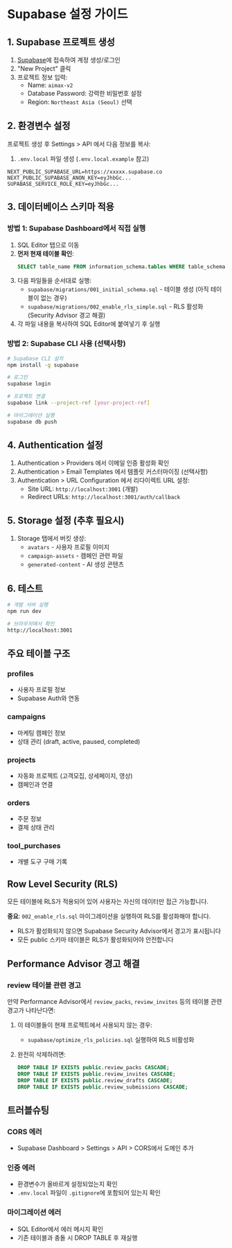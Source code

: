 # Supabase 설정 가이드

## 1. Supabase 프로젝트 생성

1. [Supabase](https://supabase.com)에 접속하여 계정 생성/로그인
2. "New Project" 클릭
3. 프로젝트 정보 입력:
   - Name: `aimax-v2`
   - Database Password: 강력한 비밀번호 설정
   - Region: `Northeast Asia (Seoul)` 선택

## 2. 환경변수 설정

프로젝트 생성 후 Settings > API 에서 다음 정보를 복사:

1. `.env.local` 파일 생성 (`.env.local.example` 참고)
```env
NEXT_PUBLIC_SUPABASE_URL=https://xxxxx.supabase.co
NEXT_PUBLIC_SUPABASE_ANON_KEY=eyJhbGc...
SUPABASE_SERVICE_ROLE_KEY=eyJhbGc...
```

## 3. 데이터베이스 스키마 적용

### 방법 1: Supabase Dashboard에서 직접 실행
1. SQL Editor 탭으로 이동
2. **먼저 현재 테이블 확인**:
   ```sql
   SELECT table_name FROM information_schema.tables WHERE table_schema = 'public';
   ```
3. 다음 파일들을 순서대로 실행:
   - `supabase/migrations/001_initial_schema.sql` - 테이블 생성 (아직 테이블이 없는 경우)
   - `supabase/migrations/002_enable_rls_simple.sql` - RLS 활성화 (Security Advisor 경고 해결)
4. 각 파일 내용을 복사하여 SQL Editor에 붙여넣기 후 실행

### 방법 2: Supabase CLI 사용 (선택사항)
```bash
# Supabase CLI 설치
npm install -g supabase

# 로그인
supabase login

# 프로젝트 연결
supabase link --project-ref [your-project-ref]

# 마이그레이션 실행
supabase db push
```

## 4. Authentication 설정

1. Authentication > Providers 에서 이메일 인증 활성화 확인
2. Authentication > Email Templates 에서 템플릿 커스터마이징 (선택사항)
3. Authentication > URL Configuration 에서 리다이렉트 URL 설정:
   - Site URL: `http://localhost:3001` (개발)
   - Redirect URLs: `http://localhost:3001/auth/callback`

## 5. Storage 설정 (추후 필요시)

1. Storage 탭에서 버킷 생성:
   - `avatars` - 사용자 프로필 이미지
   - `campaign-assets` - 캠페인 관련 파일
   - `generated-content` - AI 생성 콘텐츠

## 6. 테스트

```bash
# 개발 서버 실행
npm run dev

# 브라우저에서 확인
http://localhost:3001
```

## 주요 테이블 구조

### profiles
- 사용자 프로필 정보
- Supabase Auth와 연동

### campaigns
- 마케팅 캠페인 정보
- 상태 관리 (draft, active, paused, completed)

### projects
- 자동화 프로젝트 (고객모집, 상세페이지, 영상)
- 캠페인과 연결

### orders
- 주문 정보
- 결제 상태 관리

### tool_purchases
- 개별 도구 구매 기록

## Row Level Security (RLS)

모든 테이블에 RLS가 적용되어 있어 사용자는 자신의 데이터만 접근 가능합니다.

**중요**: `002_enable_rls.sql` 마이그레이션을 실행하여 RLS를 활성화해야 합니다.
- RLS가 활성화되지 않으면 Supabase Security Advisor에서 경고가 표시됩니다
- 모든 public 스키마 테이블은 RLS가 활성화되어야 안전합니다

## Performance Advisor 경고 해결

### review 테이블 관련 경고
만약 Performance Advisor에서 `review_packs`, `review_invites` 등의 테이블 관련 경고가 나타난다면:

1. 이 테이블들이 현재 프로젝트에서 사용되지 않는 경우:
   - `supabase/optimize_rls_policies.sql` 실행하여 RLS 비활성화
   
2. 완전히 삭제하려면:
   ```sql
   DROP TABLE IF EXISTS public.review_packs CASCADE;
   DROP TABLE IF EXISTS public.review_invites CASCADE;
   DROP TABLE IF EXISTS public.review_drafts CASCADE;
   DROP TABLE IF EXISTS public.review_submissions CASCADE;
   ```

## 트러블슈팅

### CORS 에러
- Supabase Dashboard > Settings > API > CORS에서 도메인 추가

### 인증 에러
- 환경변수가 올바르게 설정되었는지 확인
- `.env.local` 파일이 `.gitignore`에 포함되어 있는지 확인

### 마이그레이션 에러
- SQL Editor에서 에러 메시지 확인
- 기존 테이블과 충돌 시 DROP TABLE 후 재실행